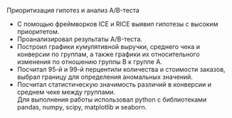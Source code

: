 Приоритизация гипотез и анализ A/B-теста

- С помощью фреймворков ICE и RICE выявил гипотезы с высоким приоритетом.
- Проанализировал результаты A/B-теста.
- Построил графики кумулятивной выручки, среднего чека и конверсии по группам, а также графики их относительного изменения по отношению группы B к группе A.
- Посчитал 95-й и 99-й перцентили количества и стоимости заказов, выбрал границу для определения аномальных значений.
- Посчитал статистическую значимость различий в конверсии и среднем чеке между группами.  
Для выполнения работы использовал python с библиотеками pandas, numpy, scipy, matplotlib и seaborn.